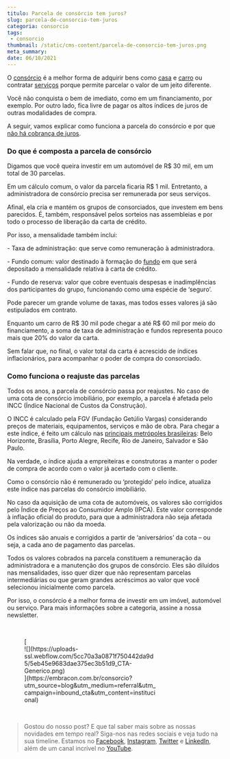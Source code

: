 ```yaml
---
titulo: Parcela de consórcio tem juros?
slug: parcela-de-consorcio-tem-juros
categoria: consorcio
tags:
 - consorcio
thumbnail: /static/cms-content/parcela-de-consorcio-tem-juros.png
meta_summary: 
date: 06/10/2021
---
```

O [consórcio](https://www.embracon.com.br/conhecaoconsorcio/o-que-e-consorcio) é a melhor forma de adquirir bens como [casa](https://www.embracon.com.br/consorcio-de-imoveis) e [carro](https://www.embracon.com.br/consorcio-motos) ou contratar [serviços](https://www.embracon.com.br/consorcio-servicos) porque permite parcelar o valor de um jeito diferente.

Você não conquista o bem de imediato, como em um financiamento, por exemplo. Por outro lado, fica livre de pagar os altos índices de juros de outras modalidades de compra.

A seguir, vamos explicar como funciona a parcela do consórcio e por que [não há cobrança de juros](https://www.embracon.com.br/blog/parcela-de-consorcio-tem-juros).

### Do que é composta a parcela de consórcio

Digamos que você queira investir em um automóvel de R$ 30 mil, em um total de 30 parcelas.

Em um cálculo comum, o valor da parcela ficaria R$ 1 mil. Entretanto, a administradora de consórcio precisa ser remunerada por seus serviços.

Afinal, ela cria e mantém os grupos de consorciados, que investem em bens parecidos. É, também, responsável pelos sorteios nas assembleias e por todo o processo de liberação da carta de crédito.

Por isso, a mensalidade também inclui:

\- Taxa de administração: que serve como remuneração à administradora.

\- Fundo comum: valor destinado à formação do [fundo](https://www.embracon.com.br/blog/entenda-como-funciona-a-devolucao-do-fundo-de-reserva) em que será depositado a mensalidade relativa à carta de crédito.

\- Fundo de reserva: valor que cobre eventuais despesas e inadimplências dos participantes do grupo, funcionando como uma espécie de ‘seguro’.

Pode parecer um grande volume de taxas, mas todos esses valores já são estipulados em contrato.

Enquanto um carro de R$ 30 mil pode chegar a até R$ 60 mil por meio do financiamento, a soma de taxa de administração e fundos representa pouco mais que 20% do valor da carta.

Sem falar que, no final, o valor total da carta é acrescido de índices inflacionários, para acompanhar o poder de compra do consorciado.

### Como funciona o reajuste das parcelas

Todos os anos, a parcela de consórcio passa por reajustes. No caso de uma cota de consórcio imobiliário, por exemplo, a parcela é afetada pelo INCC (Índice Nacional de Custos da Construção).

O INCC é calculado pela FGV (Fundação Getúlio Vargas) considerando preços de materiais, equipamentos, serviços e mão de obra. Para chegar a este índice, é feito um cálculo nas [principais metrópoles brasileiras](https://www.embracon.com.br/blog/top-5-destinos-de-ferias-escolha-sua-proxima-viagem-pelo-brasil): Belo Horizonte, Brasília, Porto Alegre, Recife, Rio de Janeiro, Salvador e São Paulo.

Na verdade, o índice ajuda a empreiteiras e construtoras a manter o poder de compra de acordo com o valor já acertado com o cliente.

Como o consórcio não é remunerado ou ‘protegido’ pelo índice, atualiza este índice nas parcelas do consórcio imobiliário.

No caso da aquisição de uma cota de automóveis, os valores são corrigidos pelo Índice de Preços ao Consumidor Amplo (IPCA). Este valor corresponde à inflação oficial do produto, para que a administradora não seja afetada pela valorização ou não da moeda.

Os índices são anuais e corrigidos a partir de ‘aniversários’ da cota – ou seja, a cada ano de pagamento das parcelas.

Todos os valores cobrados na parcela constituem a remuneração da administradora e a manutenção dos grupos de consórcio. Eles são diluídos nas mensalidades, isso quer dizer que não representam parcelas intermediárias ou que geram grandes acréscimos ao valor que você selecionou inicialmente como parcela.

Por isso, o consórcio é a melhor forma de investir em um imóvel, automóvel ou serviço. Para mais informações sobre a categoria, assine a nossa newsletter.

‍

<figure class="w-richtext-figure-type-image w-richtext-align-center" style="max-width:310px">[<div>![](https://uploads-ssl.webflow.com/5cc70a3a0871f750442da9d5/5eb45e9683dae375ec3b51d9_CTA-Generico.png)</div>](https://embracon.com.br/consorcio?utm_source=blog&utm_medium=referral&utm_campaign=inbound_cta&utm_content=institucional)</figure>‍

> Gostou do nosso post? E que tal saber mais sobre as nossas novidades em tempo real? Siga-nos nas redes sociais e veja tudo na sua timeline. Estamos no [Facebook](https://www.facebook.com/embracon/), [Instagram](https://www.instagram.com/embraconoficial/), [Twitter](https://twitter.com/embracon) e [LinkedIn](https://www.linkedin.com/company/1018875/), além de um canal incrível no [YouTube](https://www.youtube.com/channel/UCL-Y0mv9zc73Iek48NLUBzQ).

‍
